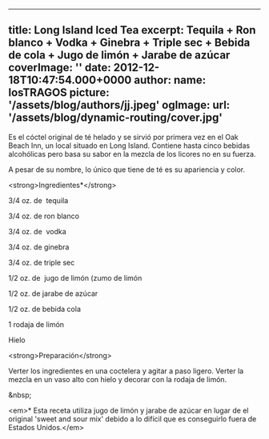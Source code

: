 
---
title: Long Island Iced Tea
excerpt: Tequila + Ron blanco + Vodka + Ginebra + Triple sec + Bebida de cola + Jugo de limón + Jarabe de azúcar
coverImage: ''
date: 2012-12-18T10:47:54.000+0000
author:
  name: losTRAGOS
  picture: '/assets/blog/authors/jj.jpeg'
ogImage:
  url: '/assets/blog/dynamic-routing/cover.jpg'
---
  Es el cóctel original de té helado y se sirvió por primera vez en el Oak Beach Inn, un local situado en Long Island. Contiene hasta cinco bebidas alcohólicas pero basa su sabor en la mezcla de los licores no en su fuerza.

A pesar de su nombre, lo único que tiene de té es su apariencia y color.

&lt;strong&gt;Ingredientes*&lt;&#x2F;strong&gt;

3&#x2F;4 oz. de  tequila

3&#x2F;4 oz. de ron blanco

3&#x2F;4 oz. de  vodka

3&#x2F;4 oz. de ginebra

3&#x2F;4 oz. de triple sec

1&#x2F;2 oz. de  jugo de limón (zumo de limón

1&#x2F;2 oz. de jarabe de azúcar

1&#x2F;2 oz. de bebida cola

1 rodaja de limón

Hielo

&lt;strong&gt;Preparación&lt;&#x2F;strong&gt;

Verter los ingredientes en una coctelera y agitar a paso ligero. Verter la mezcla en un vaso alto con hielo y decorar con la rodaja de limón.

&amp;nbsp;

&lt;em&gt;* Esta receta utiliza jugo de limón y jarabe de azúcar en lugar de el original &#39;sweet and sour mix&#39; debido a lo difícil que es conseguirlo fuera de Estados Unidos.&lt;&#x2F;em&gt;